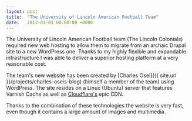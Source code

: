 ```yaml
---
layout: post
title:  "The University of Lincoln American Football Team"
date:   2013-01-01 00:00:00 +0000
---
```

The University of Lincoln American Football team (The Lincoln Colonials) required new web hosting to allow them to migrate from an archaic Drupal site to a new WordPress one. Thanks to my highly flexible and expandable infrastructure I was able to deliver a superior hosting platform at a very reasonable cost.

The team's new website has been created by [Charles Osei]({{ site.url }}/projects/charles-oseis-blog) (himself a member of the team) using WordPress. The site resides on a Linux (Ubuntu) server that features Varnish Cache as well as [Cloudflare's](https://www.cloudflare.com/) epic CDN.

Thanks to the combination of these technologies the website is very fast, even though it contains a large amount of images and multimedia.